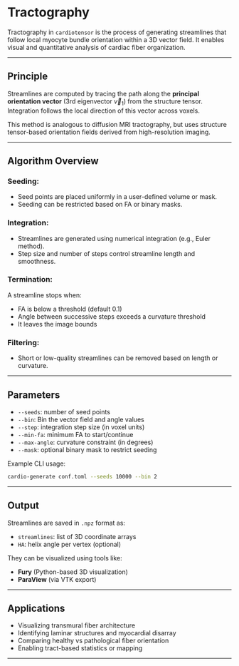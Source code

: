 # Tractography

Tractography in `cardiotensor` is the process of generating streamlines that follow local myocyte bundle orientation within a 3D vector field. It enables visual and quantitative analysis of cardiac fiber organization.

---

## Principle

Streamlines are computed by tracing the path along the **principal orientation vector** (3rd eigenvector $\vec{v}_1$) from the structure tensor. Integration follows the local direction of this vector across voxels.

This method is analogous to diffusion MRI tractography, but uses structure tensor-based orientation fields derived from high-resolution imaging.

---

## Algorithm Overview

### **Seeding**:

   * Seed points are placed uniformly in a user-defined volume or mask.
   * Seeding can be restricted based on FA or binary masks.

### **Integration**:

   * Streamlines are generated using numerical integration (e.g., Euler method).
   * Step size and number of steps control streamline length and smoothness.

### **Termination**:

A streamline stops when:

   * FA is below a threshold (default 0.1)
   * Angle between successive steps exceeds a curvature threshold
   * It leaves the image bounds

### **Filtering**:

   * Short or low-quality streamlines can be removed based on length or curvature.

---

## Parameters

* `--seeds`: number of seed points
* `--bin`: Bin the vector field and angle values
* `--step`: integration step size (in voxel units)
* `--min-fa`: minimum FA to start/continue
* `--max-angle`: curvature constraint (in degrees)
* `--mask`: optional binary mask to restrict seeding

Example CLI usage:

```bash
cardio-generate conf.toml --seeds 10000 --bin 2
```

---

## Output

Streamlines are saved in `.npz` format as:

* `streamlines`: list of 3D coordinate arrays
* `HA`: helix angle per vertex (optional)

They can be visualized using tools like:

* **Fury** (Python-based 3D visualization)
* **ParaView** (via VTK export)

---

## Applications

* Visualizing transmural fiber architecture
* Identifying laminar structures and myocardial disarray
* Comparing healthy vs pathological fiber orientation
* Enabling tract-based statistics or mapping

---
